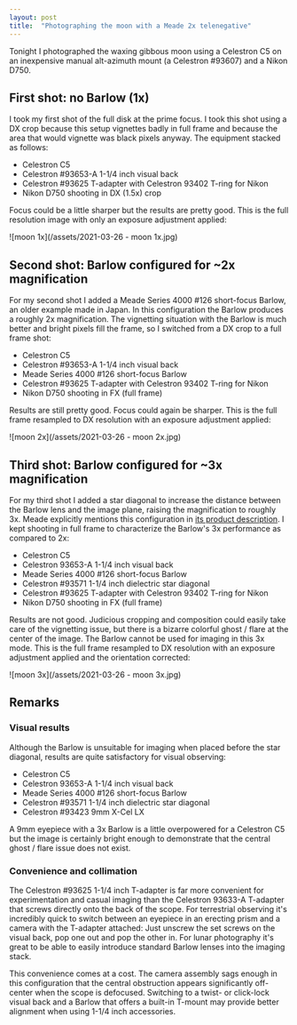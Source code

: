 ```yaml
---
layout: post
title:  "Photographing the moon with a Meade 2x telenegative"
---
```


Tonight I photographed the waxing gibbous moon using a Celestron C5 on an
inexpensive manual alt-azimuth mount (a Celestron #93607) and a Nikon D750.

## First shot: no Barlow (1x)

I took my first shot of the full disk at the prime focus.  I took this shot
using a DX crop because this setup vignettes badly in full frame and because
the area that would vignette was black pixels anyway.  The equipment stacked as
follows:

* Celestron C5
* Celestron #93653-A 1-1/4 inch visual back
* Celestron #93625 T-adapter with Celestron 93402 T-ring for Nikon
* Nikon D750 shooting in DX (1.5x) crop

Focus could be a little sharper but the results are pretty good.  This is the
full resolution image with only an exposure adjustment applied:

![moon 1x](/assets/2021-03-26 - moon 1x.jpg)

## Second shot: Barlow configured for ~2x magnification

For my second shot I added a Meade Series 4000 #126 short-focus Barlow, an
older example made in Japan.  In this configuration the Barlow produces a
roughly 2x magnification.  The vignetting situation with the Barlow is much
better and bright pixels fill the frame, so I switched from a DX crop to a full
frame shot:

* Celestron C5
* Celestron #93653-A 1-1/4 inch visual back
* Meade Series 4000 #126 short-focus Barlow
* Celestron #93625 T-adapter with Celestron 93402 T-ring for Nikon
* Nikon D750 shooting in FX (full frame)

Results are still pretty good.  Focus could again be sharper.  This is the
full frame resampled to DX resolution with an exposure adjustment applied:

![moon 2x](/assets/2021-03-26 - moon 2x.jpg)

## Third shot: Barlow configured for ~3x magnification

For my third shot I added a star diagonal to increase the distance between the
Barlow lens and the image plane, raising the magnification to roughly 3x.
Meade explicitly mentions this configuration in [its product
description](https://www.meade.com/meade-series-4000-126-2x-short-focus-barlow-lens-1-25.html).
I kept shooting in full frame to characterize the Barlow's 3x performance as
compared to 2x:

* Celestron C5
* Celestron 93653-A 1-1/4 inch visual back
* Meade Series 4000 #126 short-focus Barlow
* Celestron #93571 1-1/4 inch dielectric star diagonal
* Celestron #93625 T-adapter with Celestron 93402 T-ring for Nikon
* Nikon D750 shooting in FX (full frame)

Results are not good.  Judicious cropping and composition could easily take
care of the vignetting issue, but there is a bizarre colorful ghost / flare at
the center of the image.  The Barlow cannot be used for imaging in this 3x
mode.  This is the full frame resampled to DX resolution with an exposure
adjustment applied and the orientation corrected:

![moon 3x](/assets/2021-03-26 - moon 3x.jpg)

## Remarks

### Visual results

Although the Barlow is unsuitable for imaging when placed before the star
diagonal, results are quite satisfactory for visual observing:

* Celestron C5
* Celestron 93653-A 1-1/4 inch visual back
* Meade Series 4000 #126 short-focus Barlow
* Celestron #93571 1-1/4 inch dielectric star diagonal
* Celestron #93423 9mm X-Cel LX

A 9mm eyepiece with a 3x Barlow is a little overpowered for a Celestron C5 but
the image is certainly bright enough to demonstrate that the central ghost /
flare issue does not exist.

### Convenience and collimation

The Celestron #93625 1-1/4 inch T-adapter is far more convenient for
experimentation and casual imaging than the Celestron 93633-A T-adapter that
screws directly onto the back of the scope.  For terrestrial observing it's
incredibly quick to switch between an eyepiece in an erecting prism and a
camera with the T-adapter attached: Just unscrew the set screws on the visual
back, pop one out and pop the other in.  For lunar photography it's great to
be able to easily introduce standard Barlow lenses into the imaging stack.

This convenience comes at a cost.  The camera assembly sags enough in this
configuration that the central obstruction appears significantly off-center
when the scope is defocused.  Switching to a twist- or click-lock visual back
and a Barlow that offers a built-in T-mount may provide better alignment when
using 1-1/4 inch accessories.
